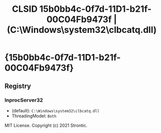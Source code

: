 ﻿---
title: "CLSID 15b0bb4c-0f7d-11D1-b21f-00C04Fb9473f | (C:\\Windows\\system32\\clbcatq.dll)"
excerpt: What is COM-Object CLSID 15b0bb4c-0f7d-11D1-b21f-00C04Fb9473f?
---

# {15b0bb4c-0f7d-11D1-b21f-00C04Fb9473f}


## Registry


### InprocServer32

* (default): `C:\Windows\system32\clbcatq.dll`
* ThreadingModel: `Both`

MIT License. Copyright (c) 2021 Strontic.


